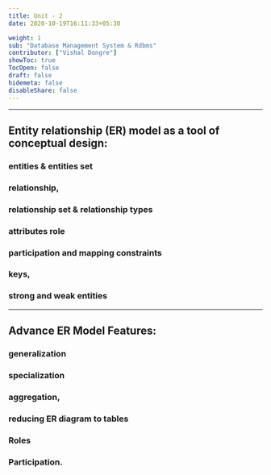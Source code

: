 ```yaml
---
title: Unit - 2
date: 2020-10-19T16:11:33+05:30

weight: 1
sub: "Database Management System & Rdbms"
contributor: ["Vishal Dongre"]
showToc: true
TocOpen: false
draft: false
hidemeta: false
disableShare: false
---
```


---

## Entity relationship (ER) model as a tool of conceptual design:

### entities & entities set

### relationship,

### relationship set & relationship types

### attributes role

### participation and mapping constraints

### keys,

### strong and weak entities

---

## Advance ER Model Features:

### generalization

### specialization

### aggregation,

### reducing ER diagram to tables

### Roles

### Participation.
